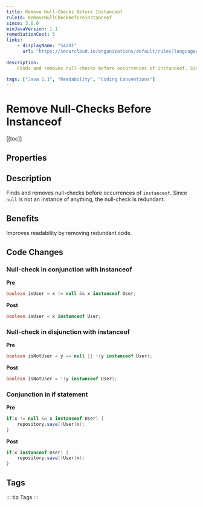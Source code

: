 ```yaml
---
title: Remove Null-Checks Before Instanceof
ruleId: RemoveNullCheckBeforeInstanceof
since: 3.8.0
minJavaVersion: 1.1
remediationCost: 5
links:
    - displayName: "S4201"
      url: "https://sonarcloud.io/organizations/default/rules?languages=java&open=java%3AS4201&q=S4201"
    
description:
    Finds and removes null-checks before occurrences of instanceof. Since null is not an instance of anything, the null-check is redundant.

tags: ["Java 1.1", "Readability", "Coding Conventions"]
---
```


# Remove Null-Checks Before Instanceof

[[toc]]

## Properties

<RuleProperties />


## Description

Finds and removes null-checks before occurrences of `instanceof`. Since `null` is not an instance of anything, the null-check is redundant.

## Benefits

Improves readability by removing redundant code.


## Code Changes

### Null-check in conjunction with instanceof
__Pre__
```java
boolean isUser = x != null && x instanceof User;
```

__Post__
```java
boolean isUser = x instanceof User;
```

### Null-check in disjunction with instanceof
__Pre__
```java
boolean isNotUser = y == null || !(y instanceof User);
```

__Post__
```java
boolean isNotUser = !(y instanceof User);
```

### Conjunction in if statement 

__Pre__
```java
if(x != null && x instanceof User) {
    repository.save((User)x);
}
```

__Post__
```java
if(x instanceof User) {
    repository.save((User)x);
}
```



<VersionNotice />


## Tags

::: tip Tags
<TagLinks />
:::